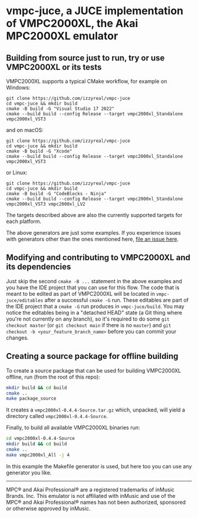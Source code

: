 # vmpc-juce, a JUCE implementation of VMPC2000XL, the Akai MPC2000XL emulator

## Building from source just to run, try or use VMPC2000XL or its tests

VMPC2000XL supports a typical CMake workflow, for example on Windows:
```
git clone https://github.com/izzyreal/vmpc-juce
cd vmpc-juce && mkdir build
cmake -B build -G "Visual Studio 17 2022"
cmake --build build --config Release --target vmpc2000xl_Standalone vmpc2000xl_VST3
```
and on macOS:
```
git clone https://github.com/izzyreal/vmpc-juce
cd vmpc-juce && mkdir build
cmake -B build -G "Xcode"
cmake --build build --config Release --target vmpc2000xl_Standalone vmpc2000xl_VST3
```
or Linux:
```
git clone https://github.com/izzyreal/vmpc-juce
cd vmpc-juce && mkdir build
cmake -B build -G "CodeBlocks - Ninja"
cmake --build build --config Release --target vmpc2000xl_Standalone vmpc2000xl_VST3 vmpc2000xl_LV2
```
The targets described above are also the currently supported targets for each platform.

The above generators are just some examples. If you experience issues with generators other than the ones mentioned here, [file an issue here](https://github.com/izzyreal/vmpc-juce/issues).

## Modifying and contributing to VMPC2000XL and its dependencies
Just skip the second `cmake -B ...` statement in the above examples and you have the IDE project that you can use for this flow.
The code that is meant to be edited as part of VMPC2000XL will be located in `vmpc-juce/editables` after a successful `cmake -G` run.
These editables are part of the IDE project that a `cmake -G` run produces in `vmpc-juce/build`.
You may notice the editables being in a "detached HEAD" state (a Git thing where you're not currently on any branch), so it's required to do some `git checkout master` (or `git checkout main` if there is no `master`) and `git checkout -b <your_feature_branch_name>` before you can commit your changes.

## Creating a source package for offline building

To create a source package that can be used for building VMPC2000XL offline, run (from the root of this repo):
```bash
mkdir build && cd build
cmake ..
make package_source
```

It creates a `vmpc2000xl-0.4.4-Source.tar.gz` which, unpacked, will yield a directory called `vmpc2000xl-0.4.4-Source`.

Finally, to build all available VMPC2000XL binaries run:
```bash
cd vmpc2000xl-0.4.4-Source
mkdir build && cd build
cmake ..
make vmpc2000xl_All -j 4
```
In this example the Makefile generator is used, but here too you can use any generator you like.

--------------------
MPC® and Akai Professional® are a registered trademarks of inMusic Brands. Inc. This emulator is not affiliated with inMusic and use of the MPC® and Akai Professional® names has not been authorized, sponsored or otherwise approved by inMusic.
